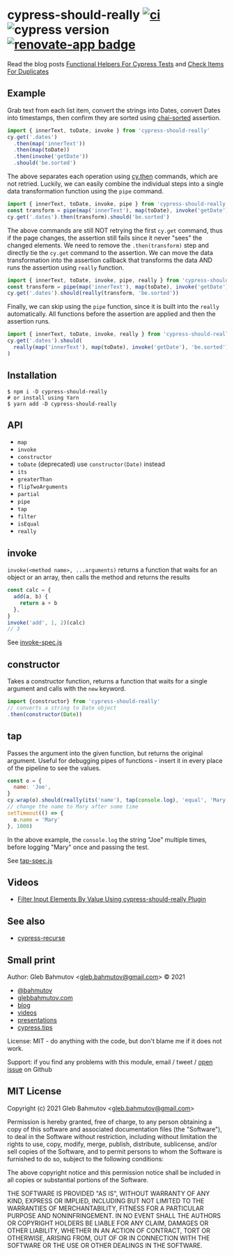 # cypress-should-really [![ci](https://github.com/bahmutov/cypress-should-really/actions/workflows/ci.yml/badge.svg?branch=main&event=push)](https://github.com/bahmutov/cypress-should-really/actions/workflows/ci.yml) ![cypress version](https://img.shields.io/badge/cypress-9.7.0-brightgreen) [![renovate-app badge][renovate-badge]][renovate-app]

Read the blog posts [Functional Helpers For Cypress Tests](https://glebbahmutov.com/blog/fp-cy-helpers/) and [Check Items For Duplicates](https://glebbahmutov.com/blog/check-for-duplicates/)

## Example

Grab text from each list item, convert the strings into Dates, convert Dates into timestamps, then confirm they are sorted using [chai-sorted](https://www.chaijs.com/plugins/chai-sorted/) assertion.

```js
import { innerText, toDate, invoke } from 'cypress-should-really'
cy.get('.dates')
  .then(map('innerText'))
  .then(map(toDate))
  .then(invoke('getDate'))
  .should('be.sorted')
```

The above separates each operation using [cy.then](https://on.cypress.io/then) commands, which are not retried. Luckily, we can easily combine the individual steps into a single data transformation function using the `pipe` command.

```js
import { innerText, toDate, invoke, pipe } from 'cypress-should-really'
const transform = pipe(map('innerText'), map(toDate), invoke('getDate'))
cy.get('.dates').then(transform).should('be.sorted')
```

The above commands are still NOT retrying the first `cy.get` command, thus if the page changes, the assertion still fails since it never "sees" the changed elements. We need to remove the `.then(transform)` step and directly tie the `cy.get` command to the assertion. We can move the data transformation into the assertion callback that transforms the data AND runs the assertion using `really` function.

```js
import { innerText, toDate, invoke, pipe, really } from 'cypress-should-really'
const transform = pipe(map('innerText'), map(toDate), invoke('getDate'))
cy.get('.dates').should(really(transform, 'be.sorted'))
```

Finally, we can skip using the `pipe` function, since it is built into the `really` automatically. All functions before the assertion are applied and then the assertion runs.

```js
import { innerText, toDate, invoke, really } from 'cypress-should-really'
cy.get('.dates').should(
  really(map('innerText'), map(toDate), invoke('getDate'), 'be.sorted'),
)
```

## Installation

```text
$ npm i -D cypress-should-really
# or install using Yarn
$ yarn add -D cypress-should-really
```

## API

- `map`
- `invoke`
- `constructor`
- `toDate` (deprecated) use `constructor(Date)` instead
- `its`
- `greaterThan`
- `flipTwoArguments`
- `partial`
- `pipe`
- `tap`
- `filter`
- `isEqual`
- `really`

## invoke

`invoke(<method name>, ...arguments)` returns a function that waits for an object or an array, then calls the method and returns the results

```js
const calc = {
  add(a, b) {
    return a + b
  },
}
invoke('add', 1, 2)(calc)
// 3
```

See [invoke-spec.js](./cypress/e2e/invoke-spec.js)

## constructor

Takes a constructor function, returns a function that waits for a single argument and calls with the `new` keyword.

```js
import {constructor} from 'cypress-should-really'
// converts a string to Date object
.then(constructor(Date))
```

## tap

Passes the argument into the given function, but returns the original argument. Useful for debugging pipes of functions - insert it in every place of the pipeline to see the values.

```js
const o = {
  name: 'Joe',
}
cy.wrap(o).should(really(its('name'), tap(console.log), 'equal', 'Mary'))
// change the name to Mary after some time
setTimeout(() => {
  o.name = 'Mary'
}, 1000)
```

In the above example, the `console.log` the string "Joe" multiple times, before logging "Mary" once and passing the test.

See [tap-spec.js](./cypress/e2e/tap-spec.js)

## Videos

- [Filter Input Elements By Value Using cypress-should-really Plugin](https://youtu.be/Gxoo6uZMo9I)

## See also

- [cypress-recurse](https://github.com/bahmutov/cypress-recurse)

## Small print

Author: Gleb Bahmutov &lt;gleb.bahmutov@gmail.com&gt; &copy; 2021

- [@bahmutov](https://twitter.com/bahmutov)
- [glebbahmutov.com](https://glebbahmutov.com)
- [blog](https://glebbahmutov.com/blog)
- [videos](https://www.youtube.com/glebbahmutov)
- [presentations](https://slides.com/bahmutov)
- [cypress.tips](https://cypress.tips)

License: MIT - do anything with the code, but don't blame me if it does not work.

Support: if you find any problems with this module, email / tweet /
[open issue](https://github.com/bahmutov/cypress-should-really/issues) on Github

## MIT License

Copyright (c) 2021 Gleb Bahmutov &lt;gleb.bahmutov@gmail.com&gt;

Permission is hereby granted, free of charge, to any person
obtaining a copy of this software and associated documentation
files (the "Software"), to deal in the Software without
restriction, including without limitation the rights to use,
copy, modify, merge, publish, distribute, sublicense, and/or sell
copies of the Software, and to permit persons to whom the
Software is furnished to do so, subject to the following
conditions:

The above copyright notice and this permission notice shall be
included in all copies or substantial portions of the Software.

THE SOFTWARE IS PROVIDED "AS IS", WITHOUT WARRANTY OF ANY KIND,
EXPRESS OR IMPLIED, INCLUDING BUT NOT LIMITED TO THE WARRANTIES
OF MERCHANTABILITY, FITNESS FOR A PARTICULAR PURPOSE AND
NONINFRINGEMENT. IN NO EVENT SHALL THE AUTHORS OR COPYRIGHT
HOLDERS BE LIABLE FOR ANY CLAIM, DAMAGES OR OTHER LIABILITY,
WHETHER IN AN ACTION OF CONTRACT, TORT OR OTHERWISE, ARISING
FROM, OUT OF OR IN CONNECTION WITH THE SOFTWARE OR THE USE OR
OTHER DEALINGS IN THE SOFTWARE.

[renovate-badge]: https://img.shields.io/badge/renovate-app-blue.svg
[renovate-app]: https://renovateapp.com/
